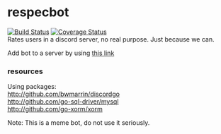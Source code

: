 # respecbot
[![Build Status](https://travis-ci.org/Jaggernaut555/respecbot-v2.svg?branch=master)](https://travis-ci.org/Jaggernaut555/respecbot-v2) [![Coverage Status](https://coveralls.io/repos/github/Jaggernaut555/respecbot-v2/badge.svg)](https://coveralls.io/github/Jaggernaut555/respecbot-v2)  
Rates users in a discord server, no real purpose. Just because we can.  

Add bot to a server by using [this link](https://www.youtube.com/watch?v=dQw4w9WgXcQ)  

### resources
Using packages:  
http://github.com/bwmarrin/discordgo  
http://github.com/go-sql-driver/mysql  
http://github.com/go-xorm/xorm  

Note: This is a meme bot, do not use it seriously.  